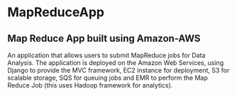 # MapReduceApp
Map Reduce App built using Amazon-AWS
-------------------------------------------------
An application that allows users to submit MapReduce jobs for Data Analysis. The application is deployed on the Amazon Web Services, using Django to provide the MVC framework, EC2 instance for deployment, S3 for scalable storage, SQS for queuing jobs and EMR to perform the Map Reduce Job (this uses Hadoop framework for analytics).
